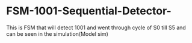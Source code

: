 # FSM-1001-Sequential-Detector-
This is FSM that will detect 1001 and went through cycle of S0 till S5 and can be seen in the simulation(Model sim)
